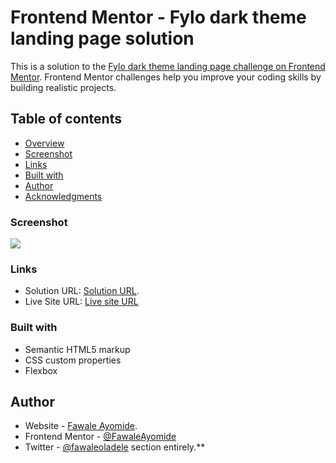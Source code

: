 # Frontend Mentor - Fylo dark theme landing page solution

This is a solution to the [Fylo dark theme landing page challenge on Frontend Mentor](https://www.frontendmentor.io/challenges/fylo-dark-theme-landing-page-5ca5f2d21e82137ec91a50fd). Frontend Mentor challenges help you improve your coding skills by building realistic projects. 

## Table of contents

- [Overview](#overview)
- [Screenshot](#screenshot)
- [Links](#links)
- [Built with](#built-with)
- [Author](#author)
- [Acknowledgments](#acknowledgments)

### Screenshot

![](./screenshot.jpg)

### Links

- Solution URL: [Solution URL](https://github.com/FawaleAyomide/fylo-dark-theme-landing-page).
- Live Site URL: [Live site URL](https://your-live-site-url.com)

### Built with

- Semantic HTML5 markup
- CSS custom properties
- Flexbox

## Author

- Website - [Fawale Ayomide](https://my-portfolio-swart-xi.vercel.app/).
- Frontend Mentor - [@FawaleAyomide](https://www.frontendmentor.io/profile/FawaleAyomide)
- Twitter - [@fawaleoladele](https://www.twitter.com/fawaleoladele)
 section entirely.**
